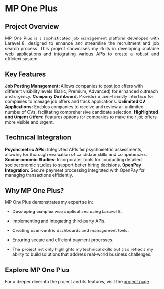 # MP One Plus

<h2>Project Overview</h2>
<div style="text-align:justify;">MP One Plus is a sophisticated job management platform developed with Laravel 8, designed to enhance and streamline the recruitment and job search process. This project showcases my skills in developing scalable web applications and integrating various APIs to create a robust and efficient system.</div>

<h2>Key Features</h2>
<strong>Job Posting Management:</strong> Allows companies to post job offers with different visibility levels (Basic, Premium, Advanced) for enhanced outreach and urgency.
<strong>Company Dashboard:</strong> Provides a user-friendly interface for companies to manage job offers and track applications.
<strong>Unlimited CV Applications:</strong> Enables companies to receive and review an unlimited number of CVs, facilitating comprehensive candidate selection.
<strong>Highlighted and Urgent Offers:</strong> Features options for companies to make their job offers more visible and urgent.

<h2>Technical Integration</h2>
<strong>Psychometric APIs:</strong> Integrated APIs for psychometric assessments, allowing for thorough evaluation of candidate skills and competencies.
<strong>Socioeconomic Studies:</strong> Incorporates tools for conducting detailed socioeconomic studies to support better hiring decisions.
<strong>OpenPay Integration:</strong> Secure payment processing integrated with OpenPay for managing transactions efficiently.

<h2>Why MP One Plus?</h2>
MP One Plus demonstrates my expertise in:

- Developing complex web applications using Laravel 8.

- Implementing and integrating third-party APIs.

- Creating user-centric dashboards and management tools.

- Ensuring secure and efficient payment processes.

- This project not only highlights my technical skills but also reflects my ability to build solutions that address real-world business challenges.


<h2>Explore MP One Plus</h2>

For a deeper dive into the project and its features, visit the [project page](https://mponeplus.com)
